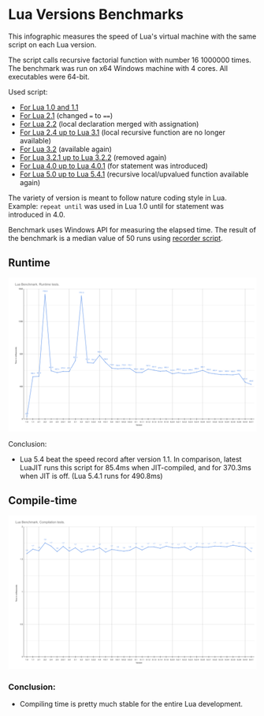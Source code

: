 # Lua Versions Benchmarks
This infographic measures the speed of Lua's virtual machine with the same script on each Lua version.

The script calls recursive factorial function with number 16 1000000 times.
The benchmark was run on x64 Windows machine with 4 cores. All executables were 64-bit.

Used script:
- [For Lua 1.0 and 1.1](benchmark_1_0-1_1.lua)
- [For Lua 2.1](benchmark_2_1.lua) (changed `=` to `==`)
- [For Lua 2.2](benchmark_2_2.lua) (local declaration merged with assignation)
- [For Lua 2.4 up to Lua 3.1](benchmark_2_4-3_1.lua) (local recursive function are no longer available)
- [For Lua 3.2](benchmark_3_2.lua) (available again)
- [For Lua 3.2.1 up to Lua 3.2.2](benchmark_3_2_1-3_2_2.lua) (removed again)
- [For Lua 4.0 up to Lua 4.0.1](benchmark_4_0-4_0_1.lua) (for statement was introduced)
- [For Lua 5.0 up to Lua 5.4.1](benchmark_5_0-5_4_1.lua) (recursive local/upvalued function available again)

The variety of version is meant to follow nature coding style in Lua. Example: `repeat until` was used in Lua 1.0 until for statement was introduced in 4.0. 

Benchmark uses Windows API for measuring the elapsed time. The result of the benchmark is a median value of 50 runs using [recorder script](benchmark_recorder.lua).

## Runtime
![Lua Versions Benchmarks](luabenchmark_runtime.png?raw=true "Lua Versions Benchmarks")

Conclusion:
 - Lua 5.4 beat the speed record after version 1.1. In comparison, latest LuaJIT runs this script for 85.4ms when JIT-compiled, and for 370.3ms when JIT is off. (Lua 5.4.1 runs for 490.8ms)

## Compile-time

![Lua Versions Benchmarks](luabenchmark_compiletime.png?raw=true "Lua Versions Benchmarks")

### Conclusion:
 - Compiling time is pretty much stable for the entire Lua development. 